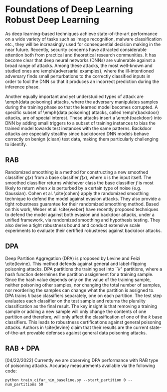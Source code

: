 # Foundations of Deep Learning Robust Deep Learning 

As deep learning-based techniques achieve state-of-the-art performance on a wide variety of tasks such as image recognition, malware classification etc., they will be increasingly used for consequential decision making in the near future. Recently, security concerns have attracted considerable attention both from practical and theoretical research communities. It has become clear that deep neural networks (DNNs) are vulnerable against a broad range of attacks. Among these attacks, the most well-known and studied ones are \emph{adversarial examples}, where the ill-intentioned adversary finds small perturbations to the correctly classified inputs in order to fool the DNN so that it produces an incorrect prediction during the inference phase.

Another equally important and yet understudied types of attack are \emph{data poisoning} attacks, where the adversary manipulates samples during the training phase so that the learned model becomes corrupted. A specific subset of \emph{data poisoning} attacks, called \emph{backdoor} attacks, are of special interest. These attacks insert a \emph{backdoor} into DNN by adding small triggers to a subset of training instances to bias the trained model towards test instances with the same patterns. Backdoor attacks are especially stealthy since backdoored DNN models behave correctly on benign (clean) test data, making them particularly challenging to identify. 


## RAB
Randomized smoothing is a method for constructing a new smoothed classifier $g(x)$ from a  base classifier $f(x)$, where $x$ is the input itself. The smoothed classifier returns whichever class the base classifier $f$ is most likely to return when $x$ is perturbed by a certain type of noise (e.g. Gaussian).  Cohen et al. \cite{cohen} apply the randomized smoothing technique to defend the model against evasion attacks. They also provide a tight robustness guarantee for their randomized smoothing method. Based on this work, Weber et al. \cite{weber} have recently proposed techniques to defend the model against both evasion and backdoor attacks, under a unified framework, via randomized smoothing and hypothesis testing. They also derive a tight robustness bound and conduct extensive scale experiments to evaluate their certified robustness against backdoor attacks.

## DPA
Deep Partition Aggregation (DPA) is proposed by Levine and Feizi \cite{levine}. This method defends against general and label-flipping poisoning attacks. DPA partitions the training set into ``$k$" partitions, where a hash function determines the partition assignment for a training sample. Since the hash value depends only on the value of the training sample, neither poisoning other samples, nor changing the total number of samples, nor reordering the samples can change what the partition is assigned to. DPA trains $k$ base classifiers separately, one on each partition. The test step evaluates each classifier on the test sample and returns the plurality classification as the final result. The key insight is that removing a training sample or adding a new sample will only change the contents of one partition and therefore, will only affect the classification of one of the $k$ base classifiers. This leads to robustness certifications against general poisoning attacks. Authors in \cite{levine} claim that their results are the current state-of-the-art provable defenses against general data poisoning attacks.

## RAB + DPA
[04/22/2022] Currently we are observing DPA performance with RAB type of poisoning attacks. Accuracy measurements available via the following code: <br/>
```
python train_cifar_nin_baseline.py --start_partition 0 --num_partitions 50
```

